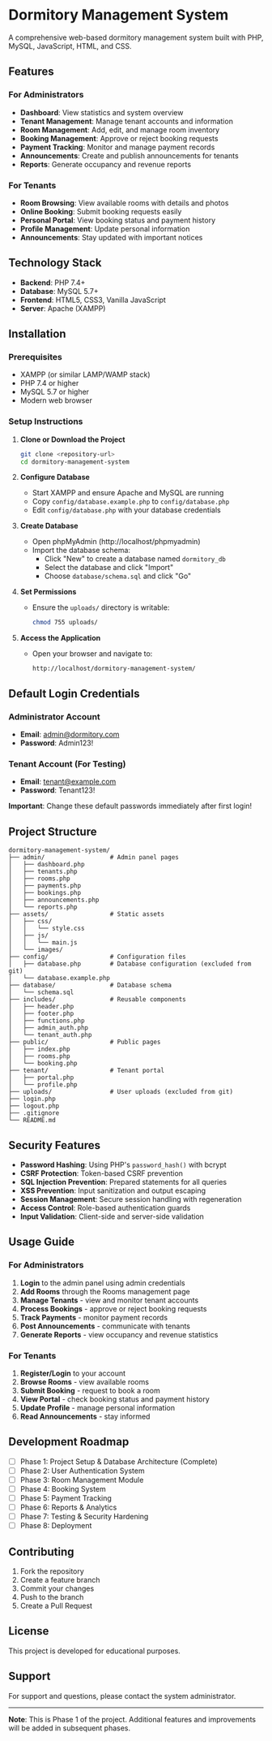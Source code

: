 # Dormitory Management System

A comprehensive web-based dormitory management system built with PHP, MySQL, JavaScript, HTML, and CSS.

## Features

### For Administrators
- **Dashboard**: View statistics and system overview
- **Tenant Management**: Manage tenant accounts and information
- **Room Management**: Add, edit, and manage room inventory
- **Booking Management**: Approve or reject booking requests
- **Payment Tracking**: Monitor and manage payment records
- **Announcements**: Create and publish announcements for tenants
- **Reports**: Generate occupancy and revenue reports

### For Tenants
- **Room Browsing**: View available rooms with details and photos
- **Online Booking**: Submit booking requests easily
- **Personal Portal**: View booking status and payment history
- **Profile Management**: Update personal information
- **Announcements**: Stay updated with important notices

## Technology Stack

- **Backend**: PHP 7.4+
- **Database**: MySQL 5.7+
- **Frontend**: HTML5, CSS3, Vanilla JavaScript
- **Server**: Apache (XAMPP)

## Installation

### Prerequisites
- XAMPP (or similar LAMP/WAMP stack)
- PHP 7.4 or higher
- MySQL 5.7 or higher
- Modern web browser

### Setup Instructions

1. **Clone or Download the Project**
   ```bash
   git clone <repository-url>
   cd dormitory-management-system
   ```

2. **Configure Database**
   - Start XAMPP and ensure Apache and MySQL are running
   - Copy `config/database.example.php` to `config/database.php`
   - Edit `config/database.php` with your database credentials

3. **Create Database**
   - Open phpMyAdmin (http://localhost/phpmyadmin)
   - Import the database schema:
     - Click "New" to create a database named `dormitory_db`
     - Select the database and click "Import"
     - Choose `database/schema.sql` and click "Go"

4. **Set Permissions**
   - Ensure the `uploads/` directory is writable:
     ```bash
     chmod 755 uploads/
     ```

5. **Access the Application**
   - Open your browser and navigate to:
     ```
     http://localhost/dormitory-management-system/
     ```

## Default Login Credentials

### Administrator Account
- **Email**: admin@dormitory.com
- **Password**: Admin123!

### Tenant Account (For Testing)
- **Email**: tenant@example.com
- **Password**: Tenant123!

**Important**: Change these default passwords immediately after first login!

## Project Structure

```
dormitory-management-system/
├── admin/                  # Admin panel pages
│   ├── dashboard.php
│   ├── tenants.php
│   ├── rooms.php
│   ├── payments.php
│   ├── bookings.php
│   ├── announcements.php
│   └── reports.php
├── assets/                 # Static assets
│   ├── css/
│   │   └── style.css
│   ├── js/
│   │   └── main.js
│   └── images/
├── config/                 # Configuration files
│   ├── database.php        # Database configuration (excluded from git)
│   └── database.example.php
├── database/               # Database schema
│   └── schema.sql
├── includes/               # Reusable components
│   ├── header.php
│   ├── footer.php
│   ├── functions.php
│   ├── admin_auth.php
│   └── tenant_auth.php
├── public/                 # Public pages
│   ├── index.php
│   ├── rooms.php
│   └── booking.php
├── tenant/                 # Tenant portal
│   ├── portal.php
│   └── profile.php
├── uploads/                # User uploads (excluded from git)
├── login.php
├── logout.php
├── .gitignore
└── README.md
```

## Security Features

- **Password Hashing**: Using PHP's `password_hash()` with bcrypt
- **CSRF Protection**: Token-based CSRF prevention
- **SQL Injection Prevention**: Prepared statements for all queries
- **XSS Prevention**: Input sanitization and output escaping
- **Session Management**: Secure session handling with regeneration
- **Access Control**: Role-based authentication guards
- **Input Validation**: Client-side and server-side validation

## Usage Guide

### For Administrators

1. **Login** to the admin panel using admin credentials
2. **Add Rooms** through the Rooms management page
3. **Manage Tenants** - view and monitor tenant accounts
4. **Process Bookings** - approve or reject booking requests
5. **Track Payments** - monitor payment records
6. **Post Announcements** - communicate with tenants
7. **Generate Reports** - view occupancy and revenue statistics

### For Tenants

1. **Register/Login** to your account
2. **Browse Rooms** - view available rooms
3. **Submit Booking** - request to book a room
4. **View Portal** - check booking status and payment history
5. **Update Profile** - manage personal information
6. **Read Announcements** - stay informed

## Development Roadmap

- [ ] Phase 1: Project Setup & Database Architecture (Complete)
- [ ] Phase 2: User Authentication System
- [ ] Phase 3: Room Management Module
- [ ] Phase 4: Booking System
- [ ] Phase 5: Payment Tracking
- [ ] Phase 6: Reports & Analytics
- [ ] Phase 7: Testing & Security Hardening
- [ ] Phase 8: Deployment

## Contributing

1. Fork the repository
2. Create a feature branch
3. Commit your changes
4. Push to the branch
5. Create a Pull Request

## License

This project is developed for educational purposes.

## Support

For support and questions, please contact the system administrator.

---

**Note**: This is Phase 1 of the project. Additional features and improvements will be added in subsequent phases.
